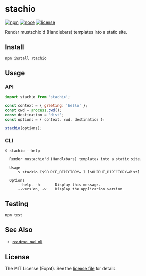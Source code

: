 stachio
=======
[![npm](https://img.shields.io/npm/v/stachio.svg?style=flat-square)](https://www.npmjs.com/package/stachio)
[![node](https://img.shields.io/node/v/stachio.svg?style=flat-square)](https://nodejs.org/)
[![license](https://img.shields.io/github/license/jbenner-radham/node-stachio.svg?style=flat-square)](LICENSE)

Render mustachio'd (Handlebars) templates into a static site.

Install
-------
```sh-session
npm install stachio
```

Usage
-----

### API
```js
import stachio from 'stachio';

const context = { greeting: 'hello' };
const cwd = process.cwd();
const destination = 'dist';
const options = { context, cwd, destination };

stachio(options);
```

### CLI
```sh-session
$ stachio --help

  Render mustachio'd (Handlebars) templates into a static site.

  Usage
      $ stachio [$SOURCE_DIRECTORY=.] [$OUTPUT_DIRECTORY=dist]

  Options
      --help, -h       Display this message.
      --version, -v    Display the application version.
```

Testing
-------
```sh-session
npm test
```

See Also
--------
- [readme-md-cli](https://www.npmjs.com/package/readme-md-cli)

License
-------
The MIT License (Expat). See the [license file](LICENSE) for details.
